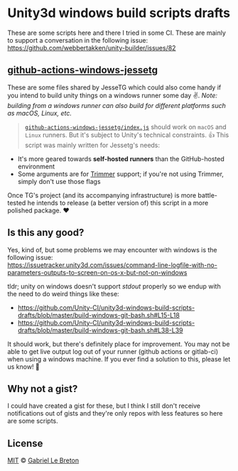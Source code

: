 # Unity3d windows build scripts drafts

These are some scripts here and there I tried in some CI. These are mainly to support a conversation in the following issue:  
https://github.com/webbertakken/unity-builder/issues/82

## [github-actions-windows-jessetg](./github-actions-windows-jessetg)

These are some files shared by JesseTG which could also come handy if you intend to build unity things on a windows runner some day :v:. _Note: building from a windows runner can also build for different platforms such as macOS, Linux, etc._

> [`github-actions-windows-jessetg/index.js`](./github-actions-windows-jessetg/index.js) should work on `macOS` and `Linux` runners. But it's subject to Unity's technical constraints. 👍 This script was mainly written for Jessetg's needs:

* It's more geared towards **self-hosted runners** than the GitHub-hosted environment
* Some arguments are for [Trimmer](https://github.com/sttz/trimmer) support; if you're not using Trimmer, simply don't use those flags

Once TG's project (and its accompanying infrastructure) is more battle-tested he intends to release (a better version of) this script in a more polished package. ❤

## Is this any good?

Yes, kind of, but some problems we may encounter with windows is the following issue:  
https://issuetracker.unity3d.com/issues/command-line-logfile-with-no-parameters-outputs-to-screen-on-os-x-but-not-on-windows

tldr; unity on windows doesn't support _stdout_ properly so we endup with the need to do weird things like these:  
* https://github.com/Unity-CI/unity3d-windows-build-scripts-drafts/blob/master/build-windows-git-bash.sh#L15-L18
* https://github.com/Unity-CI/unity3d-windows-build-scripts-drafts/blob/master/build-windows-git-bash.sh#L38-L39

It should work, but there's definitely place for improvement. You may not be able to get live output log out of your runner (github actions or gitlab-ci) when using a windows machine. If you ever find a solution to this, please let us know! 👀

## Why not a gist?

I could have created a gist for these, but I think I still don't receive notifications out of gists and they're only repos with less features so here are some scripts.

## License

[MIT](LICENSE.md) © [Gabriel Le Breton](https://gableroux.com)
